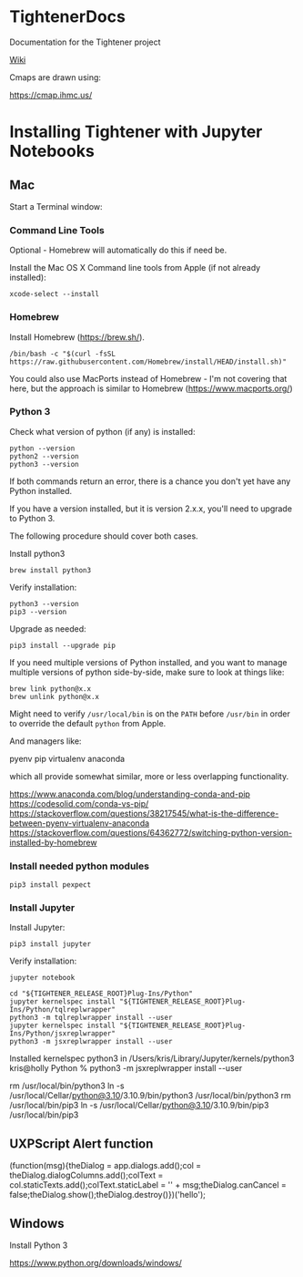 # TightenerDocs

Documentation for the Tightener project

[Wiki](https://github.com/zwettemaan/TightenerDocs/wiki)

Cmaps are drawn using:

https://cmap.ihmc.us/

# Installing Tightener with Jupyter Notebooks

## Mac

Start a Terminal window:

### Command Line Tools

Optional - Homebrew will automatically do this if need be.

Install the Mac OS X Command line tools from Apple (if not already installed):
```
xcode-select --install
```

### Homebrew

Install Homebrew (https://brew.sh/). 

```
/bin/bash -c "$(curl -fsSL https://raw.githubusercontent.com/Homebrew/install/HEAD/install.sh)"
```

You could also use MacPorts instead of Homebrew - I'm not covering that here, but the approach is similar to Homebrew (https://www.macports.org/)

### Python 3

Check what version of python (if any) is installed:
```
python --version
python2 --version
python3 --version
```

If both commands return an error, there is a chance you don't yet have any Python installed.

If you have a version installed, but it is version 2.x.x, you'll need to upgrade to Python 3.

The following procedure should cover both cases.

Install python3
```
brew install python3
```
Verify installation:
```
python3 --version
pip3 --version
```
Upgrade as needed:
```
pip3 install --upgrade pip
```

If you need multiple versions of Python installed, and you want to manage multiple versions of python side-by-side, make sure to look at things like:

```
brew link python@x.x
brew unlink python@x.x
```

Might need to verify `/usr/local/bin` is on the `PATH` before `/usr/bin` in order to override the default `python` from Apple.

And managers like:

pyenv
pip
virtualenv
anaconda

which all provide somewhat similar, more or less overlapping functionality.

https://www.anaconda.com/blog/understanding-conda-and-pip
https://codesolid.com/conda-vs-pip/
https://stackoverflow.com/questions/38217545/what-is-the-difference-between-pyenv-virtualenv-anaconda
https://stackoverflow.com/questions/64362772/switching-python-version-installed-by-homebrew

### Install needed python modules

```
pip3 install pexpect
```

### Install Jupyter

Install Jupyter:
```
pip3 install jupyter
```
Verify installation:
```
jupyter notebook
```

```
cd "${TIGHTENER_RELEASE_ROOT}Plug-Ins/Python"
jupyter kernelspec install "${TIGHTENER_RELEASE_ROOT}Plug-Ins/Python/tqlreplwrapper"
python3 -m tqlreplwrapper install --user
jupyter kernelspec install "${TIGHTENER_RELEASE_ROOT}Plug-Ins/Python/jsxreplwrapper"
python3 -m jsxreplwrapper install --user
```

Installed kernelspec python3 in /Users/kris/Library/Jupyter/kernels/python3
kris@holly Python % python3 -m jsxreplwrapper install --user


rm /usr/local/bin/python3
ln -s /usr/local/Cellar/python@3.10/3.10.9/bin/python3 /usr/local/bin/python3
rm /usr/local/bin/pip3
ln -s /usr/local/Cellar/python@3.10/3.10.9/bin/pip3 /usr/local/bin/pip3   

## UXPScript Alert function

(function(msg){theDialog = app.dialogs.add();col = theDialog.dialogColumns.add();colText = col.staticTexts.add();colText.staticLabel = '' + msg;theDialog.canCancel = false;theDialog.show();theDialog.destroy()})('hello');

## Windows

Install Python 3

https://www.python.org/downloads/windows/

